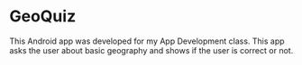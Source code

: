 # GeoQuiz
This Android app was developed for my App Development class. This app asks the user about basic geography and shows if the user is correct or not.

